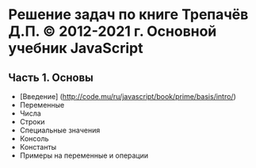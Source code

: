 # **Решение задач по книге Трепачёв Д.П. © 2012-2021 г. Основной учебник JavaScript**

## Часть 1. Основы

* [Введение] (http://code.mu/ru/javascript/book/prime/basis/intro/)
* Переменные
* Числа
* Строки
* Специальные значения
* Консоль
* Константы
* Примеры на переменные и операции